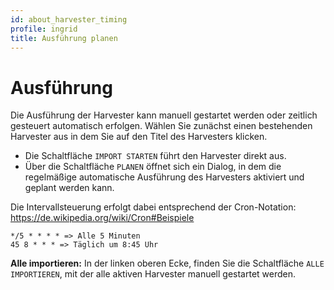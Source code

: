 ```yaml
---
id: about_harvester_timing
profile: ingrid
title: Ausführung planen
---
```


# Ausführung

Die Ausführung der Harvester kann manuell gestartet werden oder zeitlich gesteuert automatisch erfolgen.
Wählen Sie zunächst einen bestehenden Harvester aus in dem Sie auf den Titel des Harvesters klicken.

- Die Schaltfläche `IMPORT STARTEN` führt den Harvester direkt aus.
- Über die Schaltfläche `PLANEN` öffnet sich ein Dialog, in dem die regelmäßige automatische Ausführung des Harvesters aktiviert und geplant werden kann.

Die Intervallsteuerung erfolgt dabei entsprechend der Cron-Notation: https://de.wikipedia.org/wiki/Cron#Beispiele

```
*/5 * * * * => Alle 5 Minuten
45 8 * * * => Täglich um 8:45 Uhr
```

**Alle importieren:** In der linken oberen Ecke, finden Sie die Schaltfläche `ALLE IMPORTIEREN`, mit der alle aktiven Harvester manuell gestartet werden.